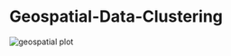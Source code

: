 # Geospatial-Data-Clustering

![geospatial plot]("https://github.com/DeyDipankar/Geospatial-Data-Clustering/blob/dev/images/geospatial.JPG?raw=true")
